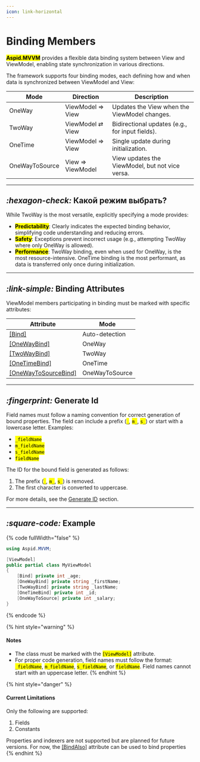 ```yaml
---
icon: link-horizontal
---
```


# Binding Members

<mark style="color:$primary;">**Aspid.MVVM**</mark> provides a flexible data binding system between View and ViewModel, enabling state synchronization in various directions.

The framework supports four binding modes, each defining how and when data is synchronized between ViewModel and View:

| Mode           | Direction        | Description                                     |
| -------------- | ---------------- | ----------------------------------------------- |
| OneWay         | ViewModel ⇒ View | Updates the View when the ViewModel changes.    |
| TwoWay         | ViewModel ⇄ View | Bidirectional updates (e.g., for input fields). |
| OneTime        | ViewModel ⇒ View | Single update during initialization.            |
| OneWayToSource | View ⇒ ViewModel | View updates the ViewModel, but not vice versa. |

***

## <i class="fa-hexagon-check">:hexagon-check:</i> Какой режим выбрать?

While TwoWay is the most versatile, explicitly specifying a mode provides:

* <mark style="color:$primary;">**Predictability**</mark>: Clearly indicates the expected binding behavior, simplifying code understanding and reducing errors.
* <mark style="color:$primary;">**Safety**</mark>: Exceptions prevent incorrect usage (e.g., attempting TwoWay where only OneWay is allowed).
* <mark style="color:$primary;">**Performance**</mark>: TwoWay binding, even when used for OneWay, is the most resource-intensive. OneTime binding is the most performant, as data is transferred only once during initialization.

***

## <i class="fa-link-simple">:link-simple:</i> Binding Attributes

ViewModel members participating in binding must be marked with specific attributes:

| Attribute                                       | Mode           |
| ----------------------------------------------- | -------------- |
| [\[Bind\]](bind.md)                             | Auto-detection |
| [\[OneWayBind\]](onewaybind.md)                 | OneWay         |
| [\[TwoWayBind\]](twowaybind.md)                 | TwoWay         |
| [\[OneTimeBind\]](onetimebind.md)               | OneTime        |
| [\[OneWayToSourceBind\]](onewaytosourcebind.md) | OneWayToSource |

***

## <i class="fa-fingerprint">:fingerprint:</i> Generate Id

Field names must follow a naming convention for correct generation of bound properties. The field can include a prefix (<mark style="color:$warning;">`_`</mark>_,_ <mark style="color:$warning;">`m_`</mark>, <mark style="color:$warning;">`s_`</mark>) or start with a lowercase letter. Examples:

* <mark style="color:$warning;">`_fieldName`</mark>
* <mark style="color:$warning;">`m_fieldName`</mark>
* <mark style="color:$warning;">`s_fieldName`</mark>
* <mark style="color:$warning;">`fieldName`</mark>

The ID for the bound field is generated as follows:

1. The prefix (<mark style="color:$warning;">`_`</mark>_,_ <mark style="color:$warning;">`m_`</mark>, <mark style="color:$warning;">`s_`</mark>) is removed.
2. The first character is converted to uppercase.

For more details, see the [Generate ID](../../generate-id.md) section.

***

## <i class="fa-square-code">:square-code:</i> Example

{% code fullWidth="false" %}
```csharp
using Aspid.MVVM;

[ViewModel]
public partial class MyViewModel
{
    [Bind] private int _age;
    [OneWayBind] private string _firstName;
    [TwoWayBind] private string _lastName;
    [OneTimeBind] private int _id;
    [OneWayToSource] private int _salary;
}
```
{% endcode %}

{% hint style="warning" %}
#### Notes

* The class must be marked with the <mark style="color:$warning;">`[ViewModel]`</mark> attribute.
* For proper code generation, field names must follow the format: <mark style="color:$warning;">`_fieldName`</mark>, <mark style="color:$warning;">`m_fieldName`</mark>, <mark style="color:$warning;">`s_fieldName`</mark>, or <mark style="color:$warning;">`fieldName`</mark>. Field names cannot start with an uppercase letter.
{% endhint %}

{% hint style="danger" %}
#### Current Limitations

Only the following are supported:

1. Fields
2. Constants

Properties and indexers are not supported but are planned for future versions. For now, the [\[BindAlso\]](bindalso.md) attribute can be used to bind properties
{% endhint %}

